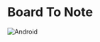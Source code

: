 Board To Note
====================================

![Android](https://github.com/sboh1214/BoardToNote-Android/workflows/Android/badge.svg)
